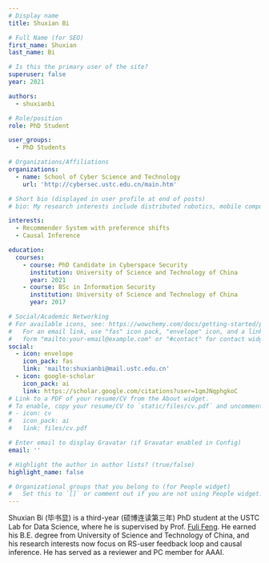 ```yaml
---
# Display name
title: Shuxian Bi

# Full Name (for SEO)
first_name: Shuxian
last_name: Bi

# Is this the primary user of the site?
superuser: false
year: 2021

authors:
  - shuxianbi

# Role/position
role: PhD Student

user_groups:
  - PhD Students

# Organizations/Affiliations
organizations:
  - name: School of Cyber Science and Technology
    url: 'http://cybersec.ustc.edu.cn/main.htm'

# Short bio (displayed in user profile at end of posts)
# bio: My research interests include distributed robotics, mobile computing and programmable matter.

interests:
  - Recommender System with preference shifts
  - Causal Inference

education:
  courses:
    - course: PhD Candidate in Cyberspace Security
      institution: University of Science and Technology of China
      year: 2021
    - course: BSc in Information Security
      institution: University of Science and Technology of China
      year: 2017

# Social/Academic Networking
# For available icons, see: https://wowchemy.com/docs/getting-started/page-builder/#icons
#   For an email link, use "fas" icon pack, "envelope" icon, and a link in the
#   form "mailto:your-email@example.com" or "#contact" for contact widget.
social:
  - icon: envelope
    icon_pack: fas
    link: 'mailto:shuxianbi@mail.ustc.edu.cn'
  - icon: google-scholar
    icon_pack: ai
    link: https://scholar.google.com/citations?user=1qmJNqphgkoC
# Link to a PDF of your resume/CV from the About widget.
# To enable, copy your resume/CV to `static/files/cv.pdf` and uncomment the lines below.
# - icon: cv
#   icon_pack: ai
#   link: files/cv.pdf

# Enter email to display Gravatar (if Gravatar enabled in Config)
email: ''

# Highlight the author in author lists? (true/false)
highlight_name: false

# Organizational groups that you belong to (for People widget)
#   Set this to `[]` or comment out if you are not using People widget.
---
```


Shuxian Bi (毕书显) is a third-year (硕博连读第三年) PhD student at the USTC Lab for Data Science, where he is supervised by Prof. [Fuli Feng](https://fulifeng.github.io/). He earned his B.E. degree from University of Science and Technology of China, and his research interests now focus on RS-user feedback loop and causal inference. He has served as a reviewer and PC member for AAAI.



